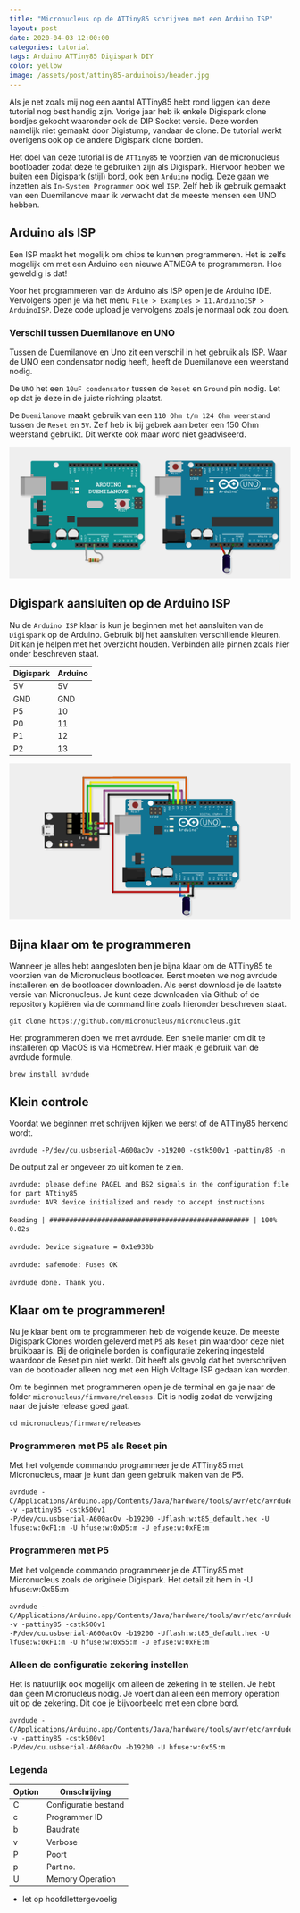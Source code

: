 ```yaml
---
title: "Micronucleus op de ATTiny85 schrijven met een Arduino ISP"
layout: post
date: 2020-04-03 12:00:00
categories: tutorial
tags: Arduino ATTiny85 Digispark DIY
color: yellow
image: /assets/post/attiny85-arduinoisp/header.jpg
---
```


Als je net zoals mij nog een aantal ATTiny85 hebt rond liggen kan deze tutorial nog best handig zijn. Vorige jaar heb ik
enkele Digispark clone bordjes gekocht waaronder ook de DIP Socket versie. Deze worden namelijk niet gemaakt door
Digistump, vandaar de clone. De tutorial werkt overigens ook op de andere Digispark clone borden.

Het doel van deze tutorial is de `ATTiny85` te voorzien van de micronucleus bootloader zodat deze te gebruiken zijn als
Digispark. Hiervoor hebben we buiten een Digispark (stijl) bord, ook een `Arduino` nodig. Deze gaan we inzetten als
`In-System Programmer` ook wel `ISP`. Zelf heb ik gebruik gemaakt van een Duemilanove maar ik verwacht dat de meeste
mensen een UNO hebben.

## Arduino als ISP

Een ISP maakt het mogelijk om chips te kunnen programmeren. Het is zelfs mogelijk om met een Arduino een nieuwe ATMEGA
te programmeren. Hoe geweldig is dat!

Voor het programmeren van de Arduino als ISP open je de Arduino IDE. Vervolgens open je via het menu
`File > Examples > 11.ArduinoISP > ArduinoISP`. Deze code upload je vervolgens zoals je normaal ook zou doen.

### Verschil tussen Duemilanove en UNO

Tussen de Duemilanove en Uno zit een verschil in het gebruik als ISP. Waar de UNO een condensator nodig heeft, heeft de
Duemilanove een weerstand nodig.

De `UNO` het een `10uF condensator` tussen de `Reset` en `Ground` pin nodig. Let op dat je deze in de juiste richting
plaatst.

De `Duemilanove` maakt gebruik van een `110 Ohm t/m 124 Ohm weerstand` tussen de `Reset` en `5V`. Zelf heb ik bij gebrek
aan beter een 150 Ohm weerstand gebruikt. Dit werkte ook maar word niet geadviseerd.

![Arduino Duemilenove en Arduino Uno als ISP](/assets/post/attiny85-arduinoisp/arduino-duemilanove-uno.jpg)

## Digispark aansluiten op de Arduino ISP

Nu de `Arduino ISP` klaar is kun je beginnen met het aansluiten van de `Digispark` op de Arduino. Gebruik bij het
aansluiten verschillende kleuren. Dit kan je helpen met het overzicht houden. Verbinden alle pinnen zoals hier onder
beschreven staat.

| Digispark | Arduino |
|-----------|---------|
| 5V        | 5V      |
| GND       | GND     |
| P5        | 10      |
| P0        | 11      |
| P1        | 12      |
| P2        | 13      |

![ArduinoISP Digispark](/assets/post/attiny85-arduinoisp/arduinoisp-digispark.jpg)

## Bijna klaar om te programmeren

Wanneer je alles hebt aangesloten ben je bijna klaar om de ATTiny85 te voorzien van de Micronucleus bootloader. Eerst
moeten we nog avrdude installeren en de bootloader downloaden. Als eerst download je de laatste versie van Micronucleus.
Je kunt deze downloaden via Github of de repository kopiëren via de command line zoals hieronder beschreven staat.

```shell
git clone https://github.com/micronucleus/micronucleus.git
```

Het programmeren doen we met avrdude. Een snelle manier om dit te installeren op MacOS is via Homebrew. Hier maak je
gebruik van de avrdude formule.

```shell
brew install avrdude
```

## Klein controle

Voordat we beginnen met schrijven kijken we eerst of de ATTiny85 herkend wordt.

```shell
avrdude -P/dev/cu.usbserial-A600acOv -b19200 -cstk500v1 -pattiny85 -n
```

De output zal er ongeveer zo uit komen te zien.

```shell
avrdude: please define PAGEL and BS2 signals in the configuration file for part ATtiny85
avrdude: AVR device initialized and ready to accept instructions

Reading | ################################################## | 100% 0.02s

avrdude: Device signature = 0x1e930b

avrdude: safemode: Fuses OK

avrdude done. Thank you.
```

## Klaar om te programmeren!

Nu je klaar bent om te programmeren heb de volgende keuze. De meeste Digispark Clones worden geleverd met `P5` als
`Reset`
pin waardoor deze niet bruikbaar is. Bij de originele borden is configuratie zekering ingesteld waardoor de Reset pin
niet werkt. Dit heeft als gevolg dat het overschrijven van de bootloader alleen nog met een High Voltage ISP gedaan kan
worden.

Om te beginnen met programmeren open je de terminal en ga je naar de folder `micronucleus/firmware/releases`. Dit is
nodig zodat de verwijzing naar de juiste release goed gaat.

```shell
cd micronucleus/firmware/releases
```

### Programmeren met P5 als Reset pin

Met het volgende commando programmeer je de ATTiny85 met Micronucleus, maar je kunt dan geen gebruik maken van de P5.

```shell
avrdude -C/Applications/Arduino.app/Contents/Java/hardware/tools/avr/etc/avrdude.conf -v -pattiny85 -cstk500v1
-P/dev/cu.usbserial-A600acOv -b19200 -Uflash:w:t85_default.hex -U lfuse:w:0xF1:m -U hfuse:w:0xD5:m -U efuse:w:0xFE:m
````

### Programmeren met P5

Met het volgende commando programmeer je de ATTiny85 met Micronucleus zoals de originele Digispark. Het detail zit hem
in -U hfuse:w:0x55:m

```shell
avrdude -C/Applications/Arduino.app/Contents/Java/hardware/tools/avr/etc/avrdude.conf -v -pattiny85 -cstk500v1
-P/dev/cu.usbserial-A600acOv -b19200 -Uflash:w:t85_default.hex -U lfuse:w:0xF1:m -U hfuse:w:0x55:m -U efuse:w:0xFE:m
```

### Alleen de configuratie zekering instellen

Het is natuurlijk ook mogelijk om alleen de zekering in te stellen. Je hebt dan geen Micronucleus nodig. Je voert dan
alleen een memory operation uit op de zekering. Dit doe je bijvoorbeeld met een clone bord.

```shell
avrdude -C/Applications/Arduino.app/Contents/Java/hardware/tools/avr/etc/avrdude.conf -v -pattiny85 -cstk500v1
-P/dev/cu.usbserial-A600acOv -b19200 -U hfuse:w:0x55:m
```

### Legenda

| Option | 	Omschrijving         |
|--------|-----------------------|
| C      | 	Configuratie bestand |
| c      | 	Programmer ID        |
| b      | 	Baudrate             |
| v      | 	Verbose              |
| P      | 	Poort                |
| p      | 	Part no.             |
| U      | 	Memory Operation     |

* let op hoofdlettergevoelig